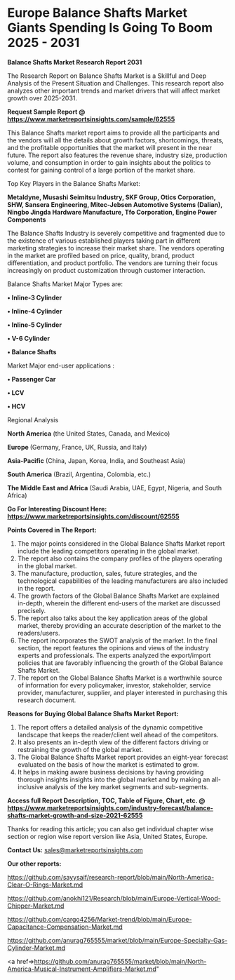 # Europe Balance Shafts Market Giants Spending Is Going To Boom 2025 - 2031

<strong>Balance Shafts Market Research Report 2031</strong>

The Research Report on Balance Shafts Market is a Skillful and Deep Analysis of the Present Situation and Challenges. This research report also analyzes other important trends and market drivers that will affect market growth over 2025-2031.

<strong>Request Sample Report @ <a href=https://www.marketreportsinsights.com/sample/62555>https://www.marketreportsinsights.com/sample/62555</a></strong>

This Balance Shafts market report aims to provide all the participants and the vendors will all the details about growth factors, shortcomings, threats, and the profitable opportunities that the market will present in the near future. The report also features the revenue share, industry size, production volume, and consumption in order to gain insights about the politics to contest for gaining control of a large portion of the market share.

Top Key Players in the Balance Shafts Market:

<strong>Metaldyne, Musashi Seimitsu Industry, SKF Group, Otics Corporation, SHW, Sansera Engineering, Mitec-Jebsen Automotive Systems (Dalian), Ningbo Jingda Hardware Manufacture, Tfo Corporation, Engine Power Components</strong>

The Balance Shafts Industry is severely competitive and fragmented due to the existence of various established players taking part in different marketing strategies to increase their market share. The vendors operating in the market are profiled based on price, quality, brand, product differentiation, and product portfolio. The vendors are turning their focus increasingly on product customization through customer interaction.

Balance Shafts Market Major Types are:

<strong>• Inline-3 Cylinder

• Inline-4 Cylinder

• Inline-5 Cylinder

• V-6 Cylinder

• Balance Shafts</strong>

Market Major end-user applications :

<strong>• Passenger Car

• LCV

• HCV</strong>

Regional Analysis

</u><strong><b>North America</b></strong> (the United States, Canada, and Mexico)

<strong><b>Europe </b></strong>(Germany, France, UK, Russia, and Italy)

<strong><b>Asia-Pacific</b></strong> (China, Japan, Korea, India, and Southeast Asia)

<strong><b>South America</b></strong> (Brazil, Argentina, Colombia, etc.)

<strong><b>The Middle East and Africa</b></strong> (Saudi Arabia, UAE, Egypt, Nigeria, and South Africa)

<strong>Go For Interesting Discount Here: <a href=https://www.marketreportsinsights.com/discount/62555>https://www.marketreportsinsights.com/discount/62555</a></strong>

<strong>Points Covered in The Report:</strong>
<ol>
  <li>The major points considered in the Global Balance Shafts Market report include the leading competitors operating in the global market.</li>
  <li>The report also contains the company profiles of the players operating in the global market.</li>
  <li>The manufacture, production, sales, future strategies, and the technological capabilities of the leading manufacturers are also included in the report.</li>
  <li>The growth factors of the Global Balance Shafts Market are explained in-depth, wherein the different end-users of the market are discussed precisely.</li>
  <li>The report also talks about the key application areas of the global market, thereby providing an accurate description of the market to the readers/users.</li>
  <li>The report incorporates the SWOT analysis of the market. In the final section, the report features the opinions and views of the industry experts and professionals. The experts analyzed the export/import policies that are favorably influencing the growth of the Global Balance Shafts Market.</li>
  <li>The report on the Global Balance Shafts Market is a worthwhile source of information for every policymaker, investor, stakeholder, service provider, manufacturer, supplier, and player interested in purchasing this research document.</li>
</ol>
<strong>Reasons for Buying Global Balance Shafts Market Report:</strong>

<ol>
  <li>The report offers a detailed analysis of the dynamic competitive landscape that keeps the reader/client well ahead of the competitors.</li>
  <li>It also presents an in-depth view of the different factors driving or restraining the growth of the global market.</li>
  <li>The Global Balance Shafts Market report provides an eight-year forecast evaluated on the basis of how the market is estimated to grow.</li>
  <li>It helps in making aware business decisions by having providing thorough insights insights into the global market and by making an all-inclusive analysis of the key market segments and sub-segments.</li>
</ol>
<strong>Access full Report Description, TOC, Table of Figure, Chart, etc. @ <a href=https://www.marketreportsinsights.com/industry-forecast/balance-shafts-market-growth-and-size-2021-62555>https://www.marketreportsinsights.com/industry-forecast/balance-shafts-market-growth-and-size-2021-62555</a></strong>


Thanks for reading this article; you can also get individual chapter wise section or region wise report version like Asia, United States, Europe.

<strong>Contact Us:</strong>
sales@marketreportsinsights.com

<strong>Our other reports:</strong>

<a href=https://github.com/sayysaif/research-report/blob/main/North-America-Clear-O-Rings-Market.md>https://github.com/sayysaif/research-report/blob/main/North-America-Clear-O-Rings-Market.md</a>

<a href=https://github.com/anokhi121/Research/blob/main/Europe-Vertical-Wood-Chipper-Market.md>https://github.com/anokhi121/Research/blob/main/Europe-Vertical-Wood-Chipper-Market.md</a>

<a href=https://github.com/cargo4256/Market-trend/blob/main/Europe-Capacitance-Compensation-Market.md>https://github.com/cargo4256/Market-trend/blob/main/Europe-Capacitance-Compensation-Market.md</a>

<a href=https://github.com/anurag765555/market/blob/main/Europe-Specialty-Gas-Cylinder-Market.md>https://github.com/anurag765555/market/blob/main/Europe-Specialty-Gas-Cylinder-Market.md</a>

<a href=>https://github.com/anurag765555/market/blob/main/North-America-Musical-Instrument-Amplifiers-Market.md</a>"

